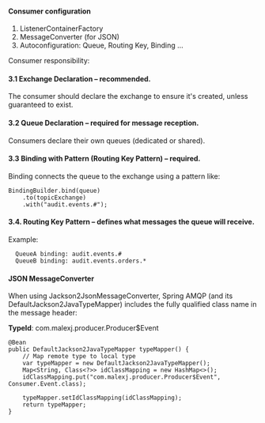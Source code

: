 #### Consumer configuration

1. ListenerContainerFactory
2. MessageConverter (for JSON)
3. Autoconfiguration: Queue, Routing Key, Binding ...

Consumer responsibility:

#### 3.1 Exchange Declaration – recommended.

The consumer should declare the exchange to ensure it's created, unless guaranteed to exist.

#### 3.2 Queue Declaration – required for message reception.

Consumers declare their own queues (dedicated or shared).

#### 3.3 Binding with Pattern (Routing Key Pattern) – required.

Binding connects the queue to the exchange using a pattern like:

  ```
  BindingBuilder.bind(queue)
      .to(topicExchange)
      .with("audit.events.#");
  ```

#### 3.4. Routing Key Pattern – defines what messages the queue will receive.

Example:

```
  QueueA binding: audit.events.#
  QueueB binding: audit.events.orders.*
```

#### JSON MessageConverter

When using Jackson2JsonMessageConverter, Spring AMQP (and its DefaultJackson2JavaTypeMapper)
includes the fully qualified class name in the message header:

__TypeId__: com.malexj.producer.Producer$Event

```
@Bean
public DefaultJackson2JavaTypeMapper typeMapper() {
    // Map remote type to local type
    var typeMapper = new DefaultJackson2JavaTypeMapper();
    Map<String, Class<?>> idClassMapping = new HashMap<>();
    idClassMapping.put("com.malexj.producer.Producer$Event", Consumer.Event.class);
    
    typeMapper.setIdClassMapping(idClassMapping);
    return typeMapper;
}
```


